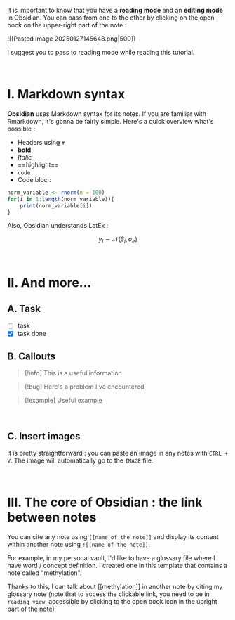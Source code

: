 It is important to know that you have a **reading mode** and an **editing mode** in Obsidian. You can pass from one to the other by clicking on the open book on the upper-right part of the note : 

![[Pasted image 20250127145648.png|500]]

I suggest you to pass to reading mode while reading this tutorial.

<br>

# I. Markdown syntax
**Obsidian** uses Markdown syntax for its notes. If you are familiar with Rmarkdown, it's gonna be fairly simple. Here's a quick overview what's possible : 
* Headers using `#`
* **bold**
* *Italic*
* ==highlight==
* `code`
* Code bloc : 

```r
norm_variable <- rnorm(n = 100)
for(i in 1:length(norm_variable)){
	print(norm_variable[i])
}
```

Also, Obsidian understands LatEx : 

$$
y_i \sim \mathcal{N}(\beta_i,  \sigma_e)
$$


<br>

# II. And more...
## A. Task
- [ ] task 
- [x] task done

## B. Callouts
> [!info]
> This is a useful information


> [!bug]
> Here's a problem I've encountered


> [!example]
> Useful example

<br>

## C. Insert images
It is pretty straightforward : you can paste an image in any notes with `CTRL + V`. The image will automatically go to the `IMAGE` file.


<br>

# III. The core of Obsidian : the link between notes

You can cite any note using `[[name of the note]]` and display its content within another note using `![[name of the note]]`.

For example, in my personal vault, I'd like to have a glossary file where I have word / concept definition. I created one in this template that contains a note called "methylation".

Thanks to this, I can talk about [[methylation]] in another note by citing my glossary note (note that to access the clickable link, you need to be in `reading view`, accessible by clicking to the open book icon in the upright part of the note)